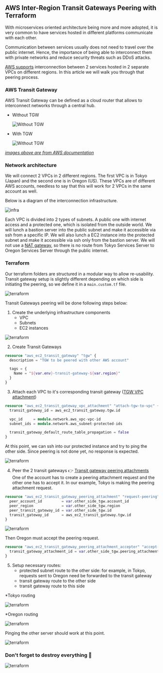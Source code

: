 ## AWS Inter-Region Transit Gateways Peering with Terraform

With microservices oriented architecture being more and more adopted,
it is very common to have services hosted in different platforms communicate with each other.

Communication between services usually does not need to travel over the public internet.
Hence, the importance of being able to interconnect them with private networks and reduce security threats such as DDoS attacks.

[AWS supports](https://aws.amazon.com/about-aws/whats-new/2019/12/aws-transit-gateway-supports-inter-region-peering/)
interconnection between 2 services hosted in 2 separate VPCs on different regions.
In this article we will walk you through that peering process.

### AWS Transit Gateway

AWS Transit Gateway can be defined as a cloud router that allows to interconnect networks through a central hub.

* Without TGW

  ![Without TGW](https://d1.awsstatic.com/product-marketing/transit-gateway/tgw-before.7f287b3bf00bbc4fbdeadef3c8d5910374aec963.png)

* With TGW

  ![Without TGW](https://d1.awsstatic.com/product-marketing/transit-gateway/tgw-after.d85d3e2cb67fd2ed1a3be645d443e9f5910409fd.png)

*[images above are from AWS documentation](https://aws.amazon.com/transit-gateway)*

### Network architecture

We will connect 2 VPCs in 2 different regions. The first VPC is in Tokyo (Japan) and the second one is in Oregon (US).
These VPCs are of different AWS accounts, needless to say that this will work for 2 VPCs in the same account as well.

Below is a diagram of the interconnection infrastructure.

![infra](../../img/tgw.png)

Each VPC is divided into 2 types of subnets. A public one with internet access and a protected one, which is isolated from the outside world.
We will lunch a bastion server into the public subnet and make it accessible via ssh from a specific IP.
We will also lunch a EC2 instance into the protected subnet and make it accessible via ssh only from the bastion server.
We will not use a [NAT gateway](https://docs.aws.amazon.com/vpc/latest/userguide/vpc-nat-gateway.html),
so there is no route from Tokyo Services Server to Oregon Services Server through the public internet.

### Terraform 

Our terraform folders are structured in a modular way to allow re-usability.
Transit gateway setup is slightly different depending on which side is initiating the peering, so we define it in a `main.custom.tf` file.

![terraform](../../img/terraform.png)

Transit Gateways peering will be done following steps below:

1. Create the underlying infrastructure components
    - VPC
    - Subnets
    - EC2 instances
    
![terraform](../../img/tgw–basic-main-tf.png)

2. Create Transit Gateways
```terraform
resource "aws_ec2_transit_gateway" "tgw" {
  description = "TGW to be peered with other AWS account"

  tags = {
    Name = "${var.env}-transit-gateway-${var.region}"
  }
}
```

3. Attach each VPC to it's corresponding transit gateway ([TGW VPC attachment](https://docs.aws.amazon.com/vpc/latest/tgw/tgw-vpc-attachments.html))
```terraform
resource "aws_ec2_transit_gateway_vpc_attachment" "attach-tgw-to-vpc" {
  transit_gateway_id = aws_ec2_transit_gateway.tgw.id

  vpc_id     = module.network.aws_vpc-vpc-id
  subnet_ids = module.network.aws_subnet-protected-ids

  transit_gateway_default_route_table_propagation = false
}
```

At this point, we can ssh into our protected instance and try to ping the other side.
Since peering is not done yet, no response is expected.

![terraform](../../img/ssh-then-ping.png)


4. Peer the 2 transit gateways 👉 [Transit gateway peering attachments](https://docs.aws.amazon.com/vpc/latest/tgw/tgw-peering.html)
   One of the account has to create a peering attachment request and the other one has to accept it.
   In our example, Tokyo is making the peering attachment request.
```terraform
resource "aws_ec2_transit_gateway_peering_attachment" "request-peering" {
  peer_account_id         = var.other_side_tgw.account_id
  peer_region             = var.other_side_tgw.region
  peer_transit_gateway_id = var.other_side_tgw.id
  transit_gateway_id      = aws_ec2_transit_gateway.tgw.id
}
```

![terraform](../../img/peering-request.png)

Then Oregon must accept the peering request.
```terraform
resource "aws_ec2_transit_gateway_peering_attachment_accepter" "accept-tgw-peering-request" {
  transit_gateway_attachment_id = var.other_side_tgw.peering_attachment_id
}
```

5. Setup necessary routes:
    - protected subnet route to the other side: for example, in Tokyo, requests sent to Oregon need be forwarded to the transit gateway
    - transit gateway route to the other side
    - transit gateway route to this side

*Tokyo routing

![terraform](../../img/tokyo-routing.png)

*Oregon routing

![terraform](../../img/oregon-routing.png)

Pinging the other server should work at this point.

![terraform](../../img/it-works.png)

### Don't forget to destroy everything 💸

![terraform](../../img/destroy.png)
